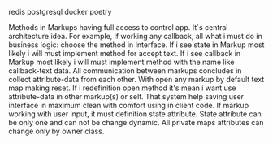 redis postgresql docker poetry

Methods in Markups having full access to control app. It`s central architecture idea.
For example, if working any callback, all what i must do in business logic: choose the method in Interface.
If i see state in Markup most likely i will must implement method for accept text.
If i see callback in Markup most likely i will must implement method with the name like callback-text data.
All communication between markups concludes in collect attribute-data from each other.
With open any markup by default text map making reset.
If i redefinition open method it's mean i want use attribute-data in other markup(s) or self.
That system help saving user interface in maximum clean with comfort using in client code.
If markup working with user input, it must definition state attribute.
State attribute can be only one and can not be change dynamic.
All private maps attributes can change only by owner class. 